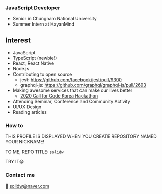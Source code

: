 ### JavaScript Developer
- Senior in Chungnam National University
- Summer Intern at HayanMind

## Interest
- JavaScript
- TypeScript (newbie!)
- React, React Native
- Node.js
- Contributing to open source
  - jest: https://github.com/facebook/jest/pull/9300
  - graphql-js: https://github.com/graphql/graphql-js/pull/2693
- Making awesome services that can make our lives better
  - [2020 Call for Code Korea Hackathon](http://news.imaeil.com/Education/2020061516143588412)
- Attending Seminar, Conference and Community Activity
- UI/UX Design
- Reading articles

### How to
THIS PROFILE IS DISPLAYED WHEN YOU CREATE REPOSITORY NAMED YOUR NICKNAME!

TO ME, REPO TITLE: `solidw` 

TRY IT😁

### Contact me
📨 solidw@naver.com
